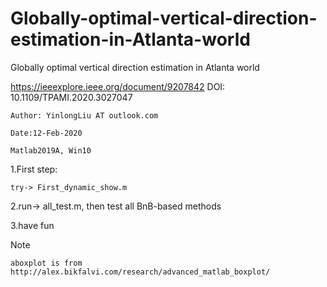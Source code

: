 # Globally-optimal-vertical-direction-estimation-in-Atlanta-world
Globally optimal vertical direction estimation in Atlanta world

https://ieeexplore.ieee.org/document/9207842 DOI: 10.1109/TPAMI.2020.3027047
    
    Author: YinlongLiu AT outlook.com
    
    Date:12-Feb-2020

    Matlab2019A, Win10

1.First step:

    try-> First_dynamic_show.m

2.run-> all_test.m, then test all BnB-based methods 

3.have fun

Note

    aboxplot is from http://alex.bikfalvi.com/research/advanced_matlab_boxplot/
